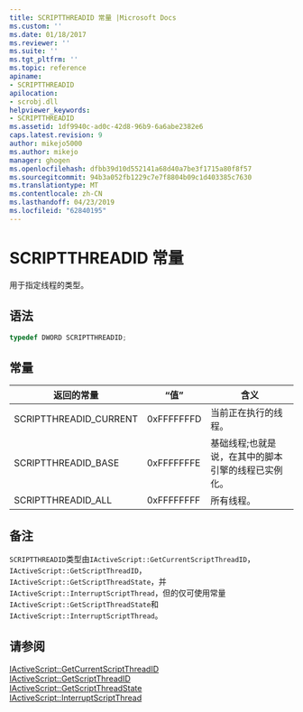 ```yaml
---
title: SCRIPTTHREADID 常量 |Microsoft Docs
ms.custom: ''
ms.date: 01/18/2017
ms.reviewer: ''
ms.suite: ''
ms.tgt_pltfrm: ''
ms.topic: reference
apiname:
- SCRIPTTHREADID
apilocation:
- scrobj.dll
helpviewer_keywords:
- SCRIPTTHREADID
ms.assetid: 1df9940c-ad0c-42d8-96b9-6a6abe2382e6
caps.latest.revision: 9
author: mikejo5000
ms.author: mikejo
manager: ghogen
ms.openlocfilehash: dfbb39d10d552141a68d40a7be3f1715a80f8f57
ms.sourcegitcommit: 94b3a052fb1229c7e7f8804b09c1d403385c7630
ms.translationtype: MT
ms.contentlocale: zh-CN
ms.lasthandoff: 04/23/2019
ms.locfileid: "62840195"
---
```

# <a name="scriptthreadid-constants"></a>SCRIPTTHREADID 常量
用于指定线程的类型。  
  
## <a name="syntax"></a>语法  
  
```cpp
typedef DWORD SCRIPTTHREADID;  
```  
  
## <a name="constants"></a>常量  
  
|返回的常量|“值”|含义|  
|--------------|-----------|-------------|  
|SCRIPTTHREADID_CURRENT|0xFFFFFFFD|当前正在执行的线程。|  
|SCRIPTTHREADID_BASE|0xFFFFFFFE|基础线程;也就是说，在其中的脚本引擎的线程已实例化。|  
|SCRIPTTHREADID_ALL|0xFFFFFFFF|所有线程。|  
  
## <a name="remarks"></a>备注  
 `SCRIPTTHREADID`类型由`IActiveScript::GetCurrentScriptThreadID`， `IActiveScript::GetScriptThreadID`， `IActiveScript::GetScriptThreadState`，并`IActiveScript::InterruptScriptThread`，但的仅可使用常量`IActiveScript::GetScriptThreadState`和`IActiveScript::InterruptScriptThread`。  
  
## <a name="see-also"></a>请参阅  
 [IActiveScript::GetCurrentScriptThreadID](../../winscript/reference/iactivescript-getcurrentscriptthreadid.md)   
 [IActiveScript::GetScriptThreadID](../../winscript/reference/iactivescript-getscriptthreadid.md)   
 [IActiveScript::GetScriptThreadState](../../winscript/reference/iactivescript-getscriptthreadstate.md)   
 [IActiveScript::InterruptScriptThread](../../winscript/reference/iactivescript-interruptscriptthread.md)